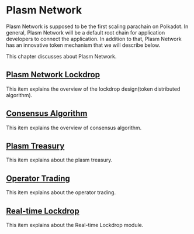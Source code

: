 # Plasm Network
 Plasm Network is supposed to be the first scaling parachain on Polkadot. In general, Plasm Network will be a default root chain for application developers to connect the application. In addition to that, Plasm Network has an innovative token mechanism that we will describe below.  

This chapter discusses about Plasm Network.

## [Plasm Network Lockdrop](./Lockdrop.md)
This item explains the overview of the lockdrop design(token distributed algorithm).

## [Consensus Algorithm](./ConsensusAlgorithm.md)
This item explains the overview of consensus algorithm.

## [Plasm Treasury](./Treasury.md)
This item explains about the plasm treasury.

## [Operator Trading](./OperatorTrading.md)
This item explains about the operator trading.

## [Real-time Lockdrop](./RealtimeLockdrop.md)
This item explains about the Real-time Lockdrop module.
